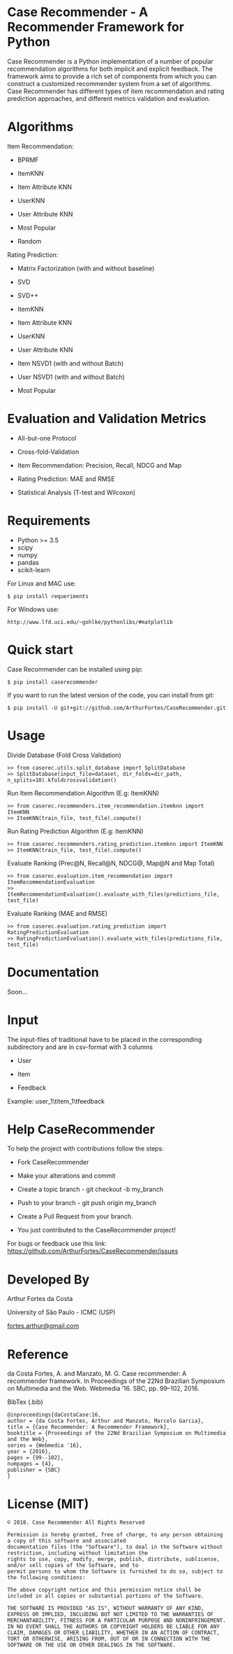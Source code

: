 # Case Recommender - A Recommender Framework for Python
Case Recommender is a Python implementation of a number of popular recommendation algorithms for both implicit and explicit feedback.  The framework aims to provide a rich set of components from which you can construct a customized recommender system from a set of algorithms. Case Recommender has different types of item recommendation and rating prediction approaches, and different metrics validation and evaluation.

# Algorithms
Item Recommendation:

- BPRMF

- ItemKNN

- Item Attribute KNN

- UserKNN

- User Attribute KNN

- Most Popular

- Random

Rating Prediction:

- Matrix Factorization (with and without baseline)

- SVD

- SVD++

- ItemKNN

- Item Attribute KNN

- UserKNN

- User Attribute KNN

- Item NSVD1 (with and without Batch)

- User NSVD1 (with and without Batch)

- Most Popular


# Evaluation and Validation Metrics

- All-but-one Protocol

- Cross-fold-Validation

- Item Recommendation: Precision, Recall, NDCG and Map

- Rating Prediction: MAE and RMSE

- Statistical Analysis (T-test and Wilcoxon)

# Requirements 

- Python >= 3.5
- scipy
- numpy 
- pandas
- scikit-learn

For Linux and MAC use:

    $ pip install requeriments

For Windows use:

    http://www.lfd.uci.edu/~gohlke/pythonlibs/#matplotlib
    

# Quick start

Case Recommender can be installed using pip:

    $ pip install caserecommender

If you want to run the latest version of the code, you can install from git:
    
    $ pip install -U git+git://github.com/ArthurFortes/CaseRecommender.git
    
# Usage

Divide Database (Fold Cross Validation)

    >> from caserec.utils.split_database import SplitDatabase
    >> SplitDatabase(input_file=dataset, dir_folds=dir_path, n_splits=10).kfoldcrossvalidation()             
              

Run Item Recommendation Algorithm (E.g: ItemKNN)

    >> from caserec.recommenders.item_recommendation.itemknn import ItemKNN
    >> ItemKNN(train_file, test_file).compute()
    
Run Rating Prediction Algorithm (E.g: ItemKNN)

    >> from caserec.recommenders.rating_prediction.itemknn import ItemKNN
    >> ItemKNN(train_file, test_file).compute()

Evaluate Ranking (Prec@N, Recall@N, NDCG@, Map@N and Map Total)

    >> from caserec.evaluation.item_recommendation import ItemRecommendationEvaluation
    >> ItemRecommendationEvaluation().evaluate_with_files(predictions_file, test_file)
    
Evaluate Ranking (MAE and RMSE)

    >> from caserec.evaluation.rating_prediction import RatingPredictionEvaluation
    >> RatingPredictionEvaluation().evaluate_with_files(predictions_file, test_file)

# Documentation

Soon...

# Input

The input-files of traditional have to be placed in the corresponding subdirectory and are in csv-format with 3 columns 

- User

- Item

- Feedback

Example: user_1\titem_1\tfeedback

# Help CaseRecommender
To help the project with contributions follow the steps:

- Fork CaseRecommender

- Make your alterations and commit

- Create a topic branch - git checkout -b my_branch

- Push to your branch - git push origin my_branch

- Create a Pull Request from your branch.

- You just contributed to the CaseRecommender project!

For bugs or feedback use this link: https://github.com/ArthurFortes/CaseRecommender/issues

# Developed By

Arthur Fortes da Costa

University of São Paulo - ICMC (USP)

fortes.arthur@gmail.com

# Reference 

da Costa Fortes, A. and Manzato, M. G. Case recommender: A recommender framework. In Proceedings of the
22Nd Brazilian Symposium on Multimedia and the Web. Webmedia ’16. SBC, pp. 99–102, 2016.

BibTex (.bib)

    @inproceedings{daCostaCase:16,
    author = {da Costa Fortes, Arthur and Manzato, Marcelo Garcia},
    title = {Case Recommender: A Recommender Framework},
    booktitle = {Proceedings of the 22Nd Brazilian Symposium on Multimedia and the Web},
 	series = {Webmedia '16},
 	year = {2016},
    pages = {99--102},
    numpages = {4},
    publisher = {SBC}
    } 

# License (MIT)

    © 2018. Case Recommender All Rights Reserved

    Permission is hereby granted, free of charge, to any person obtaining a copy of this software and associated 
    documentation files (the "Software"), to deal in the Software without restriction, including without limitation the 
    rights to use, copy, modify, merge, publish, distribute, sublicense, and/or sell copies of the Software, and to 
    permit persons to whom the Software is furnished to do so, subject to the following conditions:
    
    The above copyright notice and this permission notice shall be included in all copies or substantial portions of the Software.
    
    THE SOFTWARE IS PROVIDED "AS IS", WITHOUT WARRANTY OF ANY KIND, EXPRESS OR IMPLIED, INCLUDING BUT NOT LIMITED TO THE WARRANTIES OF MERCHANTABILITY, FITNESS FOR A PARTICULAR PURPOSE AND NONINFRINGEMENT. IN NO EVENT SHALL THE AUTHORS OR COPYRIGHT HOLDERS BE LIABLE FOR ANY CLAIM, DAMAGES OR OTHER LIABILITY, WHETHER IN AN ACTION OF CONTRACT, TORT OR OTHERWISE, ARISING FROM, OUT OF OR IN CONNECTION WITH THE SOFTWARE OR THE USE OR OTHER DEALINGS IN THE SOFTWARE.

